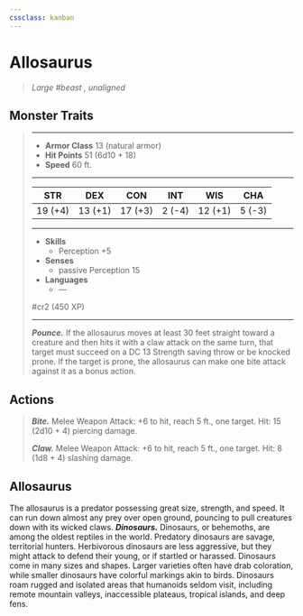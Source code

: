 ```yaml
---
cssclass: kanban
---
```


# Allosaurus
>*Large #beast , unaligned*
## Monster Traits
>___
>- **Armor Class** 13 (natural armor)
>- **Hit Points** 51 (6d10 + 18)
>- **Speed** 60 ft.
>___
>|STR|DEX|CON|INT|WIS|CHA|
>|:---:|:---:|:---:|:---:|:---:|:---:|
>|19 (+4)|13 (+1)|17 (+3)|2 (-4)|12 (+1)|5 (-3)|
>___
>- **Skills**
>	 - Perception +5
>- **Senses**
>	 - passive Perception 15
>- **Languages**
>	 - —
>
> #cr2 (450 XP)
>___
>***Pounce.*** If the allosaurus moves at least 30 feet straight toward a creature and then hits it with a claw attack on the same turn, that target must succeed on a DC 13 Strength saving throw or be knocked prone. If the target is prone, the allosaurus can make one bite attack against it as a bonus action.  
>
## Actions
>***Bite.*** Melee Weapon Attack: +6 to hit, reach 5 ft., one target. Hit: 15 (2d10 + 4) piercing damage.  
>
>***Claw.*** Melee Weapon Attack: +6 to hit, reach 5 ft., one target. Hit: 8 (1d8 + 4) slashing damage.
## Allosaurus
The allosaurus is a predator possessing great size, strength, and speed. It can run down almost any prey over open ground, pouncing to pull creatures down with its wicked claws.
***Dinosaurs.*** Dinosaurs, or behemoths, are among the oldest reptiles in the world. Predatory dinosaurs are savage, territorial hunters. Herbivorous dinosaurs are less aggressive, but they might attack to defend their young, or if startled or harassed.
Dinosaurs come in many sizes and shapes. Larger varieties often have drab coloration, while smaller dinosaurs have colorful markings akin to birds. Dinosaurs roam rugged and isolated areas that humanoids seldom visit, including remote mountain valleys, inaccessible plateaus, tropical islands, and deep fens.